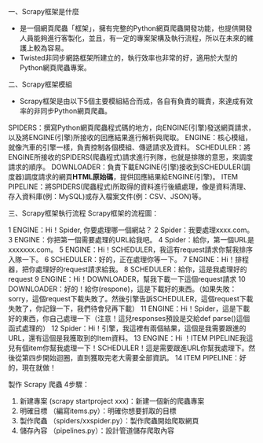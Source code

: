 一、Scrapy框架是什麼
- 是一個網頁爬蟲「框架」，擁有完整的Python網頁爬蟲開發功能，也提供開發人員能夠進行客製化，並且，有一定的專案架構及執行流程，所以在未來的維護上較為容易。
- Twisted非同步網路框架所建立的，執行效率也非常的好，適用於大型的Python網頁爬蟲專案。

二、Scrapy框架模組
- Scrapy框架是由以下5個主要模組結合而成，各自有負責的職責，來達成有效率的非同步Python網頁爬蟲。

SPIDERS：撰寫Python網頁爬蟲程式碼的地方，向ENGINE(引擎)發送網頁請求，以及將ENGINE(引擎)所接收的回應結果進行解析與爬取。
ENGINE：核心模組，就像汽車的引擎一樣，負責控制各個模組、傳遞請求及資料。
SCHEDULER：將ENGINE所接收的SPIDERS(爬蟲程式)請求進行列隊，也就是排隊的意思，來調度請求的順序。
DOWNLOADER：負責下載ENGINE(引擎)接收到SCHEDULER(調度器)調度請求的網頁**HTML原始碼**，提供回應結果給ENGINE(引擎)。
ITEM PIPELINE：將SPIDERS(爬蟲程式)所取得的資料進行後續處理，像是資料清理、存入資料庫(例：MySQL)或存入檔案文件(例：CSV、JSON)等。

三、Scrapy框架執行流程
Scrapy框架的流程圖：

1 ENGINE：Hi！Spider, 你要處理哪一個網站？
2 Spider：我要處理xxxx.com。
3 ENGINE：你把第一個需要處理的URL給我吧。
4 Spider：給你，第一個URL是xxxxxxx.com。
5 ENGINE：Hi！SCHEDULER，我這有request請求你幫我排序入隊一下。
6 SCHEDULER：好的，正在處理你等一下。
7 ENGINE：Hi！排程器，把你處理好的request請求給我。
8 SCHEDULER：給你，這是我處理好的request
9 ENGINE：Hi！DOWNLOADER，幫我下載一下這個request請求
10 DOWNLOADER：好的！給你(respone)，這是下載好的東西。（如果失敗：sorry，這個request下載失敗了。然後引擎告訴SCHEDULER，這個request下載失敗了，你記錄一下，我們待會兒再下載）
11 ENGINE：Hi！Spider，這是下載好的東西，你自己處理一下（注意！這兒responses預設是交給def parse()這個函式處理的）
12 Spider：Hi！引擎，我這裡有兩個結果，這個是我需要跟進的URL，還有這個是我獲取到的Item資料。
13 ENGINE：Hi ！ITEM PIPELINE我這兒有個item你幫我處理一下！SCHEDULER！這是需要跟進URL你幫我處理下。然後從第四步開始迴圈，直到獲取完老大需要全部資訊。
14 ITEM PIPELINE：好的，現在就做！

製作 Scrapy 爬蟲 4步驟：
1. 新建專案 (scrapy startproject xxx)：新建一個新的爬蟲專案
2. 明確目標 （編寫items.py）：明確你想要抓取的目標
3. 製作爬蟲 （spiders/xxspider.py）：製作爬蟲開始爬取網頁
4. 儲存內容 （pipelines.py）：設計管道儲存爬取內容

